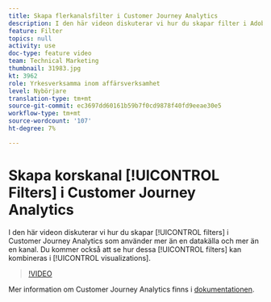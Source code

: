 ```yaml
---
title: Skapa flerkanalsfilter i Customer Journey Analytics
description: I den här videon diskuterar vi hur du skapar filter i Adobe Customer Journey Analytics som använder mer än en datakälla och mer än en kanal. Du kommer också att se hur dessa filter kan kombineras i visualiseringar.
feature: Filter
topics: null
activity: use
doc-type: feature video
team: Technical Marketing
thumbnail: 31983.jpg
kt: 3962
role: Yrkesverksamma inom affärsverksamhet
level: Nybörjare
translation-type: tm+mt
source-git-commit: ec3697dd60161b59b7f0cd9878f40fd9eeae30e5
workflow-type: tm+mt
source-wordcount: '107'
ht-degree: 7%

---
```



# Skapa korskanal [!UICONTROL Filters] i Customer Journey Analytics

I den här videon diskuterar vi hur du skapar [!UICONTROL filters] i Customer Journey Analytics som använder mer än en datakälla och mer än en kanal. Du kommer också att se hur dessa [!UICONTROL filters] kan kombineras i [!UICONTROL visualizations].

>[!VIDEO](https://video.tv.adobe.com/v/31983/?quality=12)

Mer information om Customer Journey Analytics finns i [dokumentationen](https://docs.adobe.com/content/help/en/analytics-platform/using/cja-landing.html).
